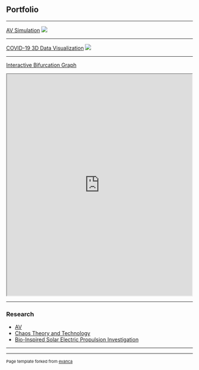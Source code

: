 ## Portfolio

---

<!--### Category Name 1 -->

[AV Simulation](/sample_page)
<img src="images/dummy_thumbnail.jpg?raw=true"/>

---
[COVID-19 3D Data Visualization](/pdf/sample_presentation.pdf)
<img src="images/dummy_thumbnail.jpg?raw=true"/>

---
[Interactive Bifurcation Graph](https://mcs.bw.edu/~adalipi15/Chaos_Theory_And_Technology_Paper.html)
<!--<img src="images/dummy_thumbnail.jpg?raw=true"/>-->
<iframe src="https://mcs.bw.edu/~adalipi15/135/bff.html" height="600" width="500" title="Biffurcation Graph"></iframe>


---

### Research

- [AV](http://example.com/)
- [Chaos Theory and Technology](https://mcs.bw.edu/~adalipi15/Chaos_Theory_And_Technology_Paper.html)
- [Bio-Inspired Solar Electric Propulsion Investigation](/pdf/2018%20Space%20Academy%20Final%20Report%20copy-converted.pdf)


---




---
<p style="font-size:11px">Page template forked from <a href="https://github.com/evanca/quick-portfolio">evanca</a></p>
<!-- Remove above link if you don't want to attibute -->
